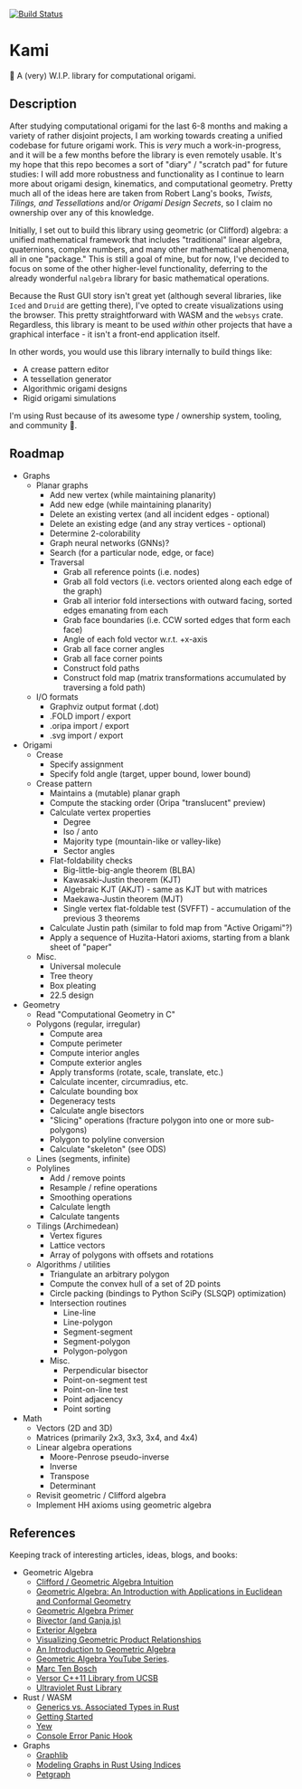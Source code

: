 [![Build Status](https://travis-ci.org/mwalczyk/kami.svg?branch=master)](https://travis-ci.org/github/mwalczyk/kami) 

# Kami

🦢 A (very) W.I.P. library for computational origami.

## Description

After studying computational origami for the last 6-8 months and making a variety of rather disjoint projects, I am working towards creating a unified codebase for future origami work. This is *very* much a work-in-progress, and it will be a few months before the library is even remotely usable. It's my hope that this repo becomes a sort of "diary" / "scratch pad" for future studies: I will add more robustness and functionality as I continue to learn more about origami design, kinematics, and computational geometry. Pretty much all of the ideas here are taken from Robert Lang's books, _Twists, Tilings, and Tessellations_ and/or _Origami Design Secrets_, so I claim no ownership over any of this knowledge. 

Initially, I set out to build this library using geometric (or Clifford) algebra: a unified mathematical framework that includes "traditional" linear algebra, quaternions, complex numbers, and many other mathematical phenomena, all in one "package." This is still a goal of mine, but for now, I've decided to focus on some of the other higher-level functionality, deferring to the already wonderful `nalgebra` library for basic mathematical operations.

Because the Rust GUI story isn't great yet (although several libraries, like `Iced` and `Druid` are getting there), I've opted to create visualizations using the browser. This pretty straightforward with WASM and the `websys` crate. Regardless, this library is meant to be used _within_ other projects that have a graphical interface - it isn't a front-end application itself. 

In other words, you would use this library internally to build things like:
- A crease pattern editor
- A tessellation generator
- Algorithmic origami designs
- Rigid origami simulations

I'm using Rust because of its awesome type / ownership system, tooling, and community 🦀. 

## Roadmap

- Graphs
  - Planar graphs
    - Add new vertex (while maintaining planarity)
    - Add new edge (while maintaining planarity)
    - Delete an existing vertex (and all incident edges - optional)
    - Delete an existing edge (and any stray vertices - optional)
    - Determine 2-colorability
    - Graph neural networks (GNNs)?
    - Search (for a particular node, edge, or face)
    - Traversal
      - Grab all reference points (i.e. nodes)
      - Grab all fold vectors (i.e. vectors oriented along each edge of the graph)
      - Grab all interior fold intersections with outward facing, sorted edges emanating from each
      - Grab face boundaries (i.e. CCW sorted edges that form each face)
      - Angle of each fold vector w.r.t. +x-axis
      - Grab all face corner angles
      - Grab all face corner points
      - Construct fold paths
      - Construct fold map (matrix transformations accumulated by traversing a fold path)
  - I/O formats
    - Graphviz output format (.dot)
    - .FOLD import / export
    - .oripa import / export
    - .svg import / export
- Origami
  - Crease
    - Specify assignment
    - Specify fold angle (target, upper bound, lower bound)
  - Crease pattern
    - Maintains a (mutable) planar graph
    - Compute the stacking order (Oripa "translucent" preview)
    - Calculate vertex properties
      - Degree
      - Iso / anto
      - Majority type (mountain-like or valley-like)
      - Sector angles
    - Flat-foldability checks
      - Big-little-big-angle theorem (BLBA)
      - Kawasaki-Justin theorem (KJT)
      - Algebraic KJT (AKJT) - same as KJT but with matrices
      - Maekawa-Justin theorem (MJT)
      - Single vertex flat-foldable test (SVFFT) - accumulation of the previous 3 theorems
    - Calculate Justin path (similar to fold map from "Active Origami"?)
    - Apply a sequence of Huzita-Hatori axioms, starting from a blank sheet of "paper"
  - Misc.
    - Universal molecule
    - Tree theory
    - Box pleating
    - 22.5 design
- Geometry
  - Read "Computational Geometry in C" 
  - Polygons (regular, irregular)
    - Compute area
    - Compute perimeter
    - Compute interior angles
    - Compute exterior angles
    - Apply transforms (rotate, scale, translate, etc.)
    - Calculate incenter, circumradius, etc.
    - Calculate bounding box
    - Degeneracy tests
    - Calculate angle bisectors
    - "Slicing" operations (fracture polygon into one or more sub-polygons)
    - Polygon to polyline conversion
    - Calculate "skeleton" (see ODS)
  - Lines (segments, infinite)
  - Polylines
    - Add / remove points
    - Resample / refine operations
    - Smoothing operations
    - Calculate length
    - Calculate tangents
  - Tilings (Archimedean)
    - Vertex figures
    - Lattice vectors
    - Array of polygons with offsets and rotations
  - Algorithms / utilities
    - Triangulate an arbitrary polygon
    - Compute the convex hull of a set of 2D points
    - Circle packing (bindings to Python SciPy (SLSQP) optimization)
    - Intersection routines
      - Line-line
      - Line-polygon
      - Segment-segment
      - Segment-polygon
      - Polygon-polygon
    - Misc.
      - Perpendicular bisector
      - Point-on-segment test
      - Point-on-line test
      - Point adjacency 
      - Point sorting
- Math
  - Vectors (2D and 3D)
  - Matrices (primarily 2x3, 3x3, 3x4, and 4x4)
  - Linear algebra operations
    - Moore-Penrose pseudo-inverse
    - Inverse
    - Transpose
    - Determinant
  - Revisit geometric / Clifford algebra 
  - Implement HH axioms using geometric algebra
    
## References

Keeping track of interesting articles, ideas, blogs, and books:

- Geometric Algebra
  - [Clifford / Geometric Algebra Intuition](https://www.euclideanspace.com/maths/algebra/clifford/index.htm)
  - [Geometric Algebra: An Introduction with Applications in Euclidean and Conformal Geometry](https://scholarworks.sjsu.edu/cgi/viewcontent.cgi?article=7943&context=etd_theses)
  - [Geometric Algebra Primer](http://www.jaapsuter.com/geometric-algebra.pdf)
  - [Bivector (and Ganja.js)](https://bivector.net/doc.html)
  - [Exterior Algebra](https://en.wikipedia.org/wiki/Exterior_algebra)
  - [Visualizing Geometric Product Relationships](https://www.shapeoperator.com/2019/01/07/relating-dot-wedge/)
  - [An Introduction to Geometric Algebra](https://bitworking.org/news/ga/2d/)
  - [Geometric Algebra YouTube Series](https://www.youtube.com/playlist?list=PLpzmRsG7u_gqaTo_vEseQ7U8KFvtiJY4K).
  - [Marc Ten Bosch](https://marctenbosch.com/quaternions/code.htm)
  - [Versor C++11 Library from UCSB](http://versor.mat.ucsb.edu/)
  - [Ultraviolet Rust Library](https://github.com/termhn/ultraviolet)
- Rust / WASM
  - [Generics vs. Associated Types in Rust](https://stackoverflow.com/questions/32059370/when-is-it-appropriate-to-use-an-associated-type-versus-a-generic-type)
  - [Getting Started](https://dev.to/sendilkumarn/rust-and-webassembly-for-the-masses-wasm-pack-3d6p)
  - [Yew](https://yew.rs/docs/)
  - [Console Error Panic Hook](https://github.com/rustwasm/console_error_panic_hook)
- Graphs
  - [Graphlib](https://github.com/purpleprotocol/graphlib)
  - [Modeling Graphs in Rust Using Indices](http://smallcultfollowing.com/babysteps/blog/2015/04/06/modeling-graphs-in-rust-using-vector-indices/)
  - [Petgraph](https://github.com/petgraph/petgraph)